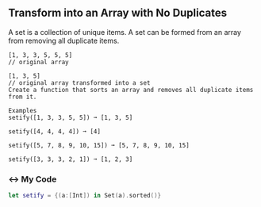 ## Transform into an Array with No Duplicates

A set is a collection of unique items. A set can be formed from an array from removing all duplicate items.
```
[1, 3, 3, 5, 5, 5]
// original array

[1, 3, 5]
// original array transformed into a set
Create a function that sorts an array and removes all duplicate items from it.

Examples
setify([1, 3, 3, 5, 5]) ➞ [1, 3, 5]

setify([4, 4, 4, 4]) ➞ [4]

setify([5, 7, 8, 9, 10, 15]) ➞ [5, 7, 8, 9, 10, 15]

setify([3, 3, 3, 2, 1]) ➞ [1, 2, 3]
```
### ↔️ My Code
```swift
let setify = {(a:[Int]) in Set(a).sorted()}
```

